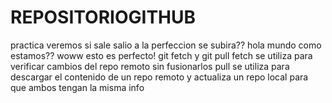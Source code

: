 # REPOSITORIOGITHUB
practica
veremos si sale
salio a la perfeccion
se subira??
hola mundo
como estamos??
woww esto es perfecto!
git fetch y git pull
fetch se utiliza para verificar cambios del repo remoto sin fusionarlos
pull se utiliza para descargar el contenido de un repo remoto y actualiza un repo local para que ambos tengan la misma info